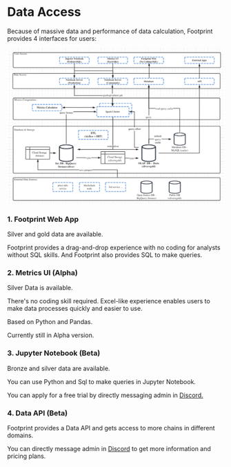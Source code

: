 # Data Access

Because of massive data and performance of data calculation, Footprint provides 4 interfaces for users:

![](<../../.gitbook/assets/image (2) (1).png>)

### **1. Footprint Web App**

Silver and gold data are available.&#x20;

Footprint provides a drag-and-drop experience with no coding for analysts without SQL skills. And Footprint also provides SQL to make queries.

### **2. Metrics UI (Alpha)**

Silver Data is available.&#x20;

There's no coding skill required. Excel-like experience enables users to make data processes quickly and easier to use.&#x20;

Based on Python and Pandas.&#x20;

Currently still in Alpha version.

### **3. Jupyter Notebook (Beta)**

Bronze and silver data are available.&#x20;

You can use Python and Sql to make queries in Jupyter Notebook.&#x20;

You can apply for a free trial by directly messaging admin in [Discord.](https://discord.com/invite/3HYaR6USM7)

### **4. Data API (Beta)**

Footprint provides a Data API and gets access to more chains in different domains.&#x20;

You can directly message admin in [Discord](https://discord.com/invite/3HYaR6USM7) to get more information and pricing plans.
